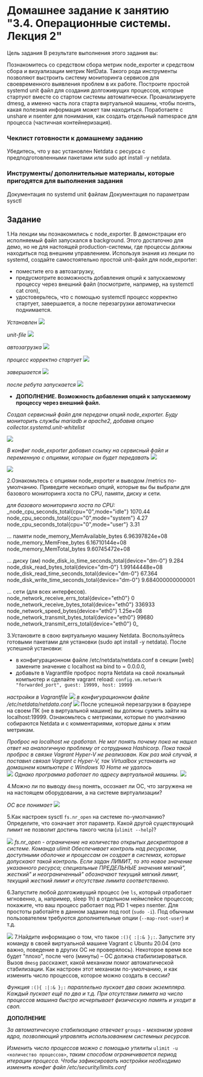 # Домашнее задание к занятию "3.4. Операционные системы. Лекция 2"

Цель задания
В результате выполнения этого задания вы:

Познакомитесь со средством сбора метрик node_exporter и средством сбора и визуализации метрик NetData. Такого рода инструменты позволяют выстроить систему мониторинга сервисов для своевременного выявления проблем в их работе.
Построите простой systemd unit файл для создания долгоживущих процессов, которые стартуют вместе со стартом системы автоматически.
Проанализируете dmesg, а именно часть лога старта виртуальной машины, чтобы понять, какая полезная информация может там находиться.
Поработаете с unshare и nsenter для понимания, как создать отдельный namespace для процесса (частичная контейнеризация).

### Чеклист готовности к домашнему заданию

Убедитесь, что у вас установлен Netdata c ресурса с предподготовленными пакетами или sudo apt install -y netdata.

### Инструменты/ дополнительные материалы, которые пригодятся для выполнения задания

Документация по systemd unit файлам
Документация по параметрам sysctl

## Задание

1.На лекции мы познакомились с node_exporter. В демонстрации его исполняемый файл запускался в background. Этого достаточно для демо, но не для настоящей production-системы, где процессы должны находиться под внешним управлением. Используя знания из лекции по systemd, создайте самостоятельно простой unit-файл для node_exporter:

* поместите его в автозагрузку,
* предусмотрите возможность добавления опций к запускаемому процессу через внешний файл (посмотрите, например, на systemctl cat cron),
* удостоверьтесь, что с помощью systemctl процесс корректно стартует, завершается, а после перезагрузки автоматически поднимается.

_Установлен_
![](images/node_exporter.jpg)

_unit-file_
![](images/node_exporter.service.jpg)

_автозагрузка_
![](images/node_exporter1.jpg)

_процесс корректно стартует_
![](images/node_exporter_status.jpg)

_завершается_
![](images/node_exporter_stop.jpg)

_после ребута запускается_
![](images/node_exporter_afterreboot.jpg)

* **ДОПОЛНЕНИЕ. Возможность добавления опций к запускаемому процессу через внешний файл.**

_Создал сервисный файл для передачи опций node_exporter. Буду мониторить службы mariadb и apache2, добавив опцию collector.systemd.unit-whitelist_ 

![](images/sevicefile.jpg) 

_В конфиг node_exporter добавил ссылку на сервисный файл и переменную с опциями, которые он будет передавать_
![](images/node_exporter_conf.jpg)

![](images/service.jpg)


2.Ознакомьтесь с опциями node_exporter и выводом /metrics по-умолчанию. Приведите несколько опций, которые вы бы выбрали для базового мониторинга хоста по CPU, памяти, диску и сети.

_для базового мониторинга хоста по CPU:_
_node_cpu_seconds_total{cpu="0",mode="idle"} 1070.44
node_cpu_seconds_total{cpu="0",mode="system"} 4.27
node_cpu_seconds_total{cpu="0",mode="user"} 3.31

... памяти
node_memory_MemAvailable_bytes 6.96397824e+08
node_memory_MemFree_bytes 6.16710144e+08
node_memory_MemTotal_bytes 9.60745472e+08

... диску (ам)
node_disk_io_time_seconds_total{device="dm-0"} 9.284
node_disk_read_bytes_total{device="dm-0"} 1.99144448e+08
node_disk_read_time_seconds_total{device="dm-0"} 67.364
node_disk_write_time_seconds_total{device="dm-0"} 9.684000000000001

... сети (для всех интерфесов).
node_network_receive_errs_total{device="eth0"} 0
node_network_receive_bytes_total{device="eth0"} 336933
node_network_speed_bytes{device="eth0"} 1.25e+08
node_network_transmit_bytes_total{device="eth0"} 99680
node_network_transmit_errs_total{device="eth0"} 0_

3.Установите в свою виртуальную машину Netdata. Воспользуйтесь готовыми пакетами для установки (sudo apt install -y netdata).
После успешной установки:
* в конфигурационном файле /etc/netdata/netdata.conf в секции [web] замените значение с localhost на bind to = 0.0.0.0,
* добавьте в Vagrantfile проброс порта Netdata на свой локальный компьютер и сделайте vagrant reload:
`config.vm.network "forwarded_port", guest: 19999, host: 19999`

_настройки в Vagrantfile_
![](images/vagrantfile.jpg)
_в конфигурационном файле /etc/netdata/netdata.conf_
![](images/netdataconf.jpg)
После успешной перезагрузки в браузере на своем ПК (не в виртуальной машине) вы должны суметь зайти на localhost:19999. Ознакомьтесь с метриками, которые по умолчанию собираются Netdata и с комментариями, которые даны к этим метрикам.

 _Проброс на localhost не сработал. Не мог понять почему пока не нашел ответ на аналогичную проблему от сотрудника Hashicorp. Пока такой проброс в связке Vagrant Hyper-V не реализован. Как раз мой случай, я поставил связал Vagrant с Hyper-V, так Virtualbox установить на домашнем компьютере с Windows 10 Home не удалось_  
![](images/hyperv_vagrant.jpg)
_Однако программа работает по адресу виртуальной машины._
![](images/netdata.jpg)

4.Можно ли по выводу `dmesg` понять, осознает ли ОС, что загружена не на настоящем оборудовании, а на системе виртуализации?

_ОС все понимает_
![](images/dmesq.jpg)

5.Как настроен sysctl `fs.nr_open` на системе по-умолчанию? Определите, что означает этот параметр. Какой другой существующий лимит не позволит достичь такого числа (`ulimit --help`)?

![](images/sysctl.jpg)
_fs.nr_open - ограничение на количество открытых дескрипторов в системе.
Команда ulimit Обеспечивает контроль над ресурсами, доступными оболочке и процессам
он создает в системах, которые допускают такой контроль.
Если задан ЛИМИТ, то это новое значение указанного ресурса; специальные ПРЕДЕЛЬНЫЕ значения мягкий", жесткий" и неограниченный" обозначают
текущий мягкий лимит, текущий жесткий лимит и отсутствие лимита соответственно._

6.Запустите любой долгоживущий процесс (не `ls`, который отработает мгновенно, а, например, sleep 1h) в отдельном неймспейсе процессов; покажите, что ваш процесс работает под PID 1 через nsenter. Для простоты работайте в данном задании под root (`sudo -i`). Под обычным пользователем требуются дополнительные опции (`--map-root-user`) и т.д.

![](images/nsenter.jpg)
7.Найдите информацию о том, что такое `:(){ :|:& };:`. Запустите эту команду в своей виртуальной машине Vagrant с Ubuntu 20.04 (это важно, поведение в других ОС не проверялось). Некоторое время все будет "плохо", после чего (минуты) – ОС должна стабилизироваться. Вызов `dmesg` расскажет, какой механизм помог автоматической стабилизации.
Как настроен этот механизм по-умолчанию, и как изменить число процессов, которое можно создать в сессии?

_Функция_ `:(){ :|:& };:` _параллельно пускает два своих экземпляра. Каждый пускает ещё по два и т.д. При отсутствии лимита на число процессов машина быстро исчерпывает физическую память и уходит в своп._

**ДОПОЛНЕНИЕ**

_За автоматическую стабилизацию отвечает_ `groups` - _механизм уровня ядра, позволяющий управлять использованием системных ресурсов._

_Изменить число процессов можно с помощью утилиты_ `ulimit -u <количество процессов>`, _таким способом ограничивается период итерации процесса. Чтобы зафиксировать настройки необходимо изменить конфиг файл /etc/security/limits.conf_